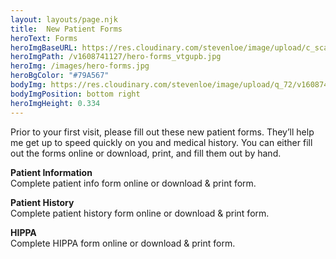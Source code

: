```yaml
---
layout: layouts/page.njk
title:  New Patient Forms
heroText: Forms
heroImgBaseURL: https://res.cloudinary.com/stevenloe/image/upload/c_scale,e_sharpen:100,q_75,
heroImgPath: /v1608741127/hero-forms_vtgupb.jpg
heroImg: /images/hero-forms.jpg
heroBgColor: "#79A567"
bodyImg: https://res.cloudinary.com/stevenloe/image/upload/q_72/v1608744766/rawpixel-plant_ptdvua.jpg
bodyImgPosition: bottom right
heroImgHeight: 0.334
---
```





Prior to your first visit, please fill out these new patient forms. They’ll help me get up to speed quickly on you and medical history. You can either fill out the forms online or download, print, and fill them out by hand.


**Patient Information**   
Complete patient info form online or
download &amp; print form.

**Patient History**   
Complete patient history form online or
download &amp; print form.

**HIPPA**   
Complete HIPPA form online or
download &amp; print form.

